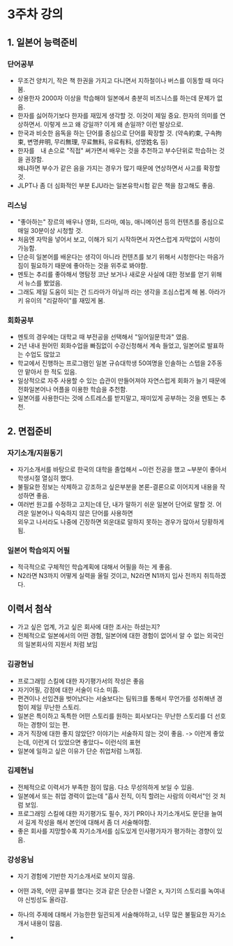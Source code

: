 # 3주차 강의

## 1. 일본어 능력준비
### 단어공부
- 무조건 양치기, 작은 책 한권을 가지고 다니면서 지하철이나 버스를 이동할 때 마다봄.
- 상용한자 2000자 이상을 학습해야 일본에서 충분히 비즈니스를 하는데 문제가 없음.
- 한자를 싫어하기보다 한자를 재밌게 생각할 것. 이것이 제일 중요. 한자의 의미를 연상하면서. 이렇게 쓰고 왜 강일까? 이게 왜 손일까? 이런 발상으로.
- 한국과 비슷한 음독을 하는 단어를 중심으로 단어를 확장할 것. (약속約束, 구속拘束, 변명弁明, 무리無理, 무료無料, 유료有料, 성명姓名 등)
- 한자를　내 손으로 "직접" 써가면서 배우는 것을 추천하고 부수단위로 학습하는 것을 권장함.
<br/>왜냐하면 부수가 같은 음을 가지는 경우가 많기 때문에 연상하면서 사고를 확장할 것.
- JLPT나 좀 더 심화적인 부분 EJU라는 일본유학시험 같은 책을 참고해도 좋음.

### 리스닝
- "좋아하는" 장르의 배우나 영화, 드라마, 예능, 애니메이션 등의 컨텐츠를 중심으로 매일 30분이상 시청할 것.
- 처음엔 자막을 넣어서 보고, 이해가 되기 시작하면서 자연스럽게 자막없이 시청이 가능함.
- 단순히 일본어를 배운다는 생각이 아니라 컨텐츠를 보기 위해서 시청한다는 마음가짐이 필요하기 때문에 좋아하는 것을 위주로 봐야함.
- 멘토는 추리를 좋아해서 명탐정 코난 보거나 새로운 사실에 대한 정보를 얻기 위해서 뉴스를 봤었음.
- 그래도 제일 도움이 되는 건 드라마가 아닐까 라는 생각을 조심스럽게 해 봄. 아라가키 유이의 "리갈하이"를 재밌게 봄.

### 회화공부
- 멘토의 경우에는 대학교 때 부전공을 선택해서 "일어일문학과" 였음.
- 2년 내내 원어민 회화수업을 빠짐없이 수강신청해서 계속 들었고, 일본어로 발표하는 수업도 많았고
- 학교에서 진행하는 프로그램인 일본 규슈대학생 50여명을 인솔하는 스텝을 2주동안 맡아서 한 적도 있음.
- 일상적으로 자주 사용할 수 있는 습관이 만들어져야 자연스럽게 회화가 늘기 때문에 전화일본어나 어플을 이용한 학습을 추천함.
- 일본어를 사용한다는 것에 스트레스를 받지말고, 재미있게 공부하는 것을 멘토는 추천.


## 2. 면접준비
### 자기소개/지원동기
- 자기소개서를 바탕으로 한국의 대학을 졸업해서 ~이런 전공을 했고 ~부분이 좋아서 학생시절 열심히 했다.
- 불필요한 정보는 삭제하고 강조하고 싶은부분을 본론-결론으로 이어지게 내용을 작성하면 좋음.
- 여러번 원고를 수정하고 고치는데 단, 내가 말하기 쉬운 일본어 단어로 말할 것. 어려운 일본어나 익숙하지 않은 단어를 사용하면
<br/> 외우고 나서라도 나중에 긴장하면 외운대로 말하지 못하는 경우가 많아서 당황하게 됨.

### 일본어 학습의지 어필
- 적극적으로 구체적인 학습계획에 대해서 어필을 하는 게 좋음.
- N2라면 N3까지 어떻게 실력을 올릴 것이고, N2라면 N1까지 입사 전까지 취득하겠다.

## 이력서 첨삭

- 가고 싶은 업계, 가고 싶은 회사에 대한 조사는 하셨는지?
- 전체적으로 일본에서의 어떤 경험, 일본어에 대한 경험이 없어서 알 수 없는 외국인의 일본회사의 지원서 처럼 보임

### 김광현님
- 프로그래밍 스킬에 대한 자기평가서의 작성은 좋음
- 자기어필, 강점에 대한 서술이 다소 미흡.
- 편견이나 선입견을 벗어났다는 서술보다는 팀워크를 통해서 무언가를 성취해낸 경험이 제일 무난한 스토리.
- 일본은 특이하고 독특한 어떤 스토리를 원하는 회사보다는 무난한 스토리를 더 선호하는 경향이 있는 편.
- 과거 직장에 대한 좋지 않았던? 이야기는 서술하지 않는 것이 좋음. -> 이런게 좋았는데, 이런게 더 있었으면 좋았다~ 이런식의 표현
- 일본에 일하고 싶은 이유가 단순 취업처럼 느껴짐.

### 김제현님
- 전체적으로 이력서가 부족한 점이 많음. 다소 무성의하게 보일 수 있음.
- 일본에서 또는 취업 경력이 없는데 "흡사 전직, 이직 할려는 사람의 이력서"인 것 처럼 보임.
- 프로그래밍 스킬에 대한 자기평가도 필수, 자기 PR이나 자기소개서도 문단을 늘여서 길게 작성을 해서 본인에 대해서 좀 더 서술해야함.
- 좋은 회사를 지망할수록 자기소개서를 심도있게 인사평가자가 평가하는 경향이 있음.

### 강성웅님
- 자기 경험에 기반한 자기소개서로 보이지 않음.
- 어떤 과목, 어떤 공부를 했다는 것과 같은 단순한 나열은 x, 자기의 스토리를 녹여내야 신빙성도 올라감.
- 하나의 주제에 대해서 가능한한 일괸되게 서술해야하고, 너무 많은 불필요한 자기소개서 내용이 많음.

- 
